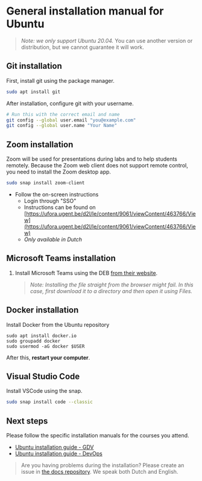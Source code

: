 # General installation manual for Ubuntu

> *Note: we only support Ubuntu 20.04.* You can use another version or distribution, but we cannot guarantee it will work.

## Git installation

First, install git using the package manager.

```bash
sudo apt install git
```

After installation, configure git with your username.

```bash
# Run this with the correct email and name
git config --global user.email "you@example.com"
git config --global user.name "Your Name"
```

## Zoom installation

Zoom will be used for presentations during labs and to help students remotely. Because the Zoom web client does not support remote control, you need to install the Zoom desktop app.

```bash
sudo snap install zoom-client
```

* Follow the on-screen instructions
  * Login through "SSO"
  * Instructions can be found on [https://ufora.ugent.be/d2l/le/content/9061/viewContent/463766/View](https://ufora.ugent.be/d2l/le/content/9061/viewContent/463766/View)
  * *Only available in Dutch*

## Microsoft Teams installation

1. Install Microsoft Teams using the DEB [from their website](https://www.microsoft.com/en-us/microsoft-365/microsoft-teams/download-app).

   > *Note: Installing the file straight from the browser might fail. In this case, first download it to a directory and then open it using Files.*

## Docker installation

Install Docker from the Ubuntu repository

```shell
sudo apt install docker.io
sudo groupadd docker
sudo usermod -aG docker $USER
```

After this, **restart your computer**.

## Visual Studio Code

Install VSCode using the snap.

```bash
sudo snap install code --classic
```

## Next steps

Please follow the specific installation manuals for the courses you attend.

* [Ubuntu installation guide - GDV](./gdv-setup-ubuntu.md)
* [Ubuntu installation guide - DevOps](./devops-setup-ubuntu.md)

> Are you having problems during the installation? Please create an issue in [the docs repository](https://github.ugent.be/GDV/docs/issues). We speak both Dutch and English.
